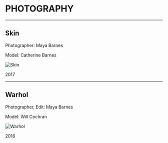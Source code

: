 # PHOTOGRAPHY

---

## Skin

Photographer: Maya Barnes

Model: Catherine Barnes

![Skin](https://mayacbarnes.github.io/assets/images/mom.jpg)

2017

---

## Warhol

Photographer, Edit: Maya Barnes

Model: Will Cochran

![Warhol](https://mayacbarnes.github.io/assets/images/will.jpg)

2016
